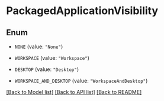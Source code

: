 # PackagedApplicationVisibility

## Enum


* `NONE` (value: `"None"`)

* `WORKSPACE` (value: `"Workspace"`)

* `DESKTOP` (value: `"Desktop"`)

* `WORKSPACE_AND_DESKTOP` (value: `"WorkspaceAndDesktop"`)


[[Back to Model list]](../README.md#documentation-for-models) [[Back to API list]](../README.md#documentation-for-api-endpoints) [[Back to README]](../README.md)


